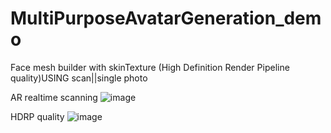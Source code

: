 # MultiPurposeAvatarGeneration_demo
 Face mesh builder with skinTexture (High Definition Render Pipeline quality)USING scan||single photo
 
 
 AR realtime scanning
![image](https://user-images.githubusercontent.com/90782188/199566810-f13227ca-56d2-4288-b63f-e65a3e53191b.png)

HDRP quality
![image](https://user-images.githubusercontent.com/90782188/199568085-6eb1ca7f-b0e5-4e35-a0a2-99a0b61074dd.png)

